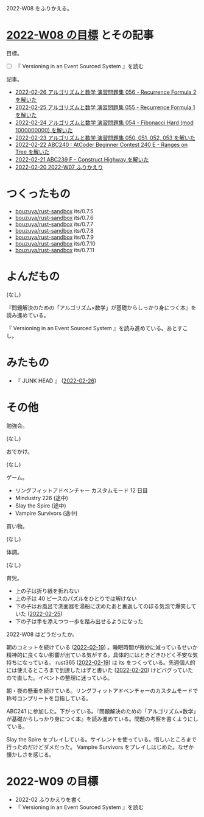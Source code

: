 2022-W08 をふりかえる。

# [2022-W08 の目標][2022-02-20] とその記事

目標。

- ☐ 『 Versioning in an Event Sourced System 』を読む

記事。

- [2022-02-26 アルゴリズムと数学 演習問題集 056 - Recurrence Formula 2 を解いた][2022-02-26]
- [2022-02-25 アルゴリズムと数学 演習問題集 055 - Recurrence Formula 1 を解いた][2022-02-25]
- [2022-02-24 アルゴリズムと数学 演習問題集 054 - Fibonacci Hard (mod 1000000000) を解いた][2022-02-24]
- [2022-02-23 アルゴリズムと数学 演習問題集 050, 051, 052, 053 を解いた][2022-02-23]
- [2022-02-22 ABC240 : AtCoder Beginner Contest 240 E - Ranges on Tree を解いた][2022-02-22]
- [2022-02-21 ABC239 F - Construct Highway を解いた][2022-02-21]
- [2022-02-20 2022-W07 ふりかえり][2022-02-20]

# つくったもの

- [bouzuya/rust-sandbox] its/0.7.5
- [bouzuya/rust-sandbox] its/0.7.6
- [bouzuya/rust-sandbox] its/0.7.7
- [bouzuya/rust-sandbox] its/0.7.8
- [bouzuya/rust-sandbox] its/0.7.9
- [bouzuya/rust-sandbox] its/0.7.10
- [bouzuya/rust-sandbox] its/0.7.11

# よんだもの

(なし)

『問題解決のための「アルゴリズム×数学」が基礎からしっかり身につく本』を読み進めている。

『 Versioning in an Event Sourced System 』を読み進めている。あとすこし。

# みたもの

- 『 JUNK HEAD 』 ([2022-02-26])

# その他

勉強会。

(なし)

おでかけ。

(なし)

ゲーム。

- リングフィットアドベンチャー カスタムモード 12 日目
- Mindustry 226 (途中)
- Slay the Spire (途中)
- Vampire Survivors (途中)

買い物。

(なし)

体調。

(なし)

育児。

- 上の子は折り紙を折れない
- 上の子は 40 ピースのパズルをひとりでは解けない
- 下の子はお風呂で洗面器を湯船に沈めたあと裏返してのぼる気泡で爆笑していた ([2022-02-25])
- 下の子は手を添えつつ一歩を踏み出せるようになった

2022-W08 はどうだったか。

朝のコミットを続けている ([2022-02-19]) 。睡眠時間が微妙に減っているせいか精神的に良くない影響が出ている気がする。具体的にはときどきひどく不安な気持ちになっている。 rust365 ([2022-02-19]) は its をつくっている。先週個人的には使えるところまで到達したはずと書いた ([2022-02-20]) けどバグっていたので直した。イベントの整理に迷っている。

朝・夜の懸垂を続けている。リングフィットアドベンチャーのカスタムモードで称号コンプリートを目指している。

ABC241 に参加した。下がっている。『問題解決のための「アルゴリズム×数学」が基礎からしっかり身につく本』を読み進めている。問題の考察を書くようにしている。

Slay the Spire をプレイしている。サイレントを使っている。惜しいところまで行ったのだけどダメだった。 Vampire Survivors をプレイしはじめた。なぜか懐かしさを感じる。

# 2022-W09 の目標

- 2022-02 ふりかえりを書く
- 『 Versioning in an Event Sourced System 』を読む

[2022-02-19]: https://blog.bouzuya.net/2022/02/19/
[2022-02-20]: https://blog.bouzuya.net/2022/02/20/
[2022-02-21]: https://blog.bouzuya.net/2022/02/21/
[2022-02-22]: https://blog.bouzuya.net/2022/02/22/
[2022-02-23]: https://blog.bouzuya.net/2022/02/23/
[2022-02-24]: https://blog.bouzuya.net/2022/02/24/
[2022-02-25]: https://blog.bouzuya.net/2022/02/25/
[2022-02-26]: https://blog.bouzuya.net/2022/02/26/
[bouzuya/rust-sandbox]: https://github.com/bouzuya/rust-sandbox

